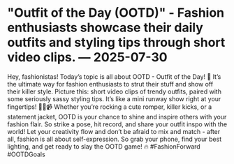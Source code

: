 # "Outfit of the Day (OOTD)" - Fashion enthusiasts showcase their daily outfits and styling tips through short video clips. — 2025-07-30

Hey, fashionistas! Today’s topic is all about OOTD - Outfit of the Day! 🌟 It’s the ultimate way for fashion enthusiasts to strut their stuff and show off their killer style. Picture this: short video clips of trendy outfits, paired with some seriously sassy styling tips. It’s like a mini runway show right at your fingertips! 💃🏽📹 Whether you’re rocking a cute romper, killer kicks, or a statement jacket, OOTD is your chance to shine and inspire others with your fashion flair. So strike a pose, hit record, and share your outfit inspo with the world! Let your creativity flow and don’t be afraid to mix and match - after all, fashion is all about self-expression. So grab your phone, find your best lighting, and get ready to slay the OOTD game! 🔥 #FashionForward #OOTDGoals